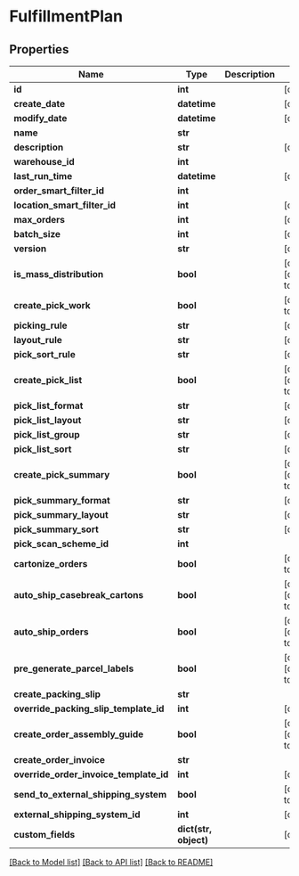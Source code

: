 # FulfillmentPlan

## Properties
Name | Type | Description | Notes
------------ | ------------- | ------------- | -------------
**id** | **int** |  | [optional] 
**create_date** | **datetime** |  | [optional] 
**modify_date** | **datetime** |  | [optional] 
**name** | **str** |  | 
**description** | **str** |  | [optional] 
**warehouse_id** | **int** |  | 
**last_run_time** | **datetime** |  | [optional] 
**order_smart_filter_id** | **int** |  | 
**location_smart_filter_id** | **int** |  | [optional] 
**max_orders** | **int** |  | [optional] 
**batch_size** | **int** |  | [optional] 
**version** | **str** |  | [optional] 
**is_mass_distribution** | **bool** |  | [optional] [default to False]
**create_pick_work** | **bool** |  | [default to False]
**picking_rule** | **str** |  | [optional] 
**layout_rule** | **str** |  | [optional] 
**pick_sort_rule** | **str** |  | [optional] 
**create_pick_list** | **bool** |  | [optional] [default to False]
**pick_list_format** | **str** |  | [optional] 
**pick_list_layout** | **str** |  | [optional] 
**pick_list_group** | **str** |  | [optional] 
**pick_list_sort** | **str** |  | [optional] 
**create_pick_summary** | **bool** |  | [optional] [default to False]
**pick_summary_format** | **str** |  | [optional] 
**pick_summary_layout** | **str** |  | [optional] 
**pick_summary_sort** | **str** |  | [optional] 
**pick_scan_scheme_id** | **int** |  | 
**cartonize_orders** | **bool** |  | [default to False]
**auto_ship_casebreak_cartons** | **bool** |  | [optional] [default to False]
**auto_ship_orders** | **bool** |  | [optional] [default to False]
**pre_generate_parcel_labels** | **bool** |  | [optional] [default to False]
**create_packing_slip** | **str** |  | 
**override_packing_slip_template_id** | **int** |  | [optional] 
**create_order_assembly_guide** | **bool** |  | [optional] [default to False]
**create_order_invoice** | **str** |  | 
**override_order_invoice_template_id** | **int** |  | [optional] 
**send_to_external_shipping_system** | **bool** |  | [default to False]
**external_shipping_system_id** | **int** |  | [optional] 
**custom_fields** | **dict(str, object)** |  | [optional] 

[[Back to Model list]](../README.md#documentation-for-models) [[Back to API list]](../README.md#documentation-for-api-endpoints) [[Back to README]](../README.md)


